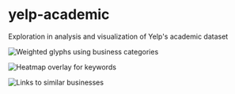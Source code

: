 yelp-academic
=============

Exploration in analysis and visualization of Yelp's academic dataset

![Weighted glyphs using business categories](https://raw2.github.com/yeh/yelp-academic/master/resources/screenshot_1.png "Weighted glyphs using business categories")

![Heatmap overlay for keywords](https://raw2.github.com/yeh/yelp-academic/master/resources/screenshot_2.png "Heatmap overlay for keywords")

![Links to similar businesses](https://raw2.github.com/yeh/yelp-academic/master/resources/screenshot_3.png "Links to similar businesses")
